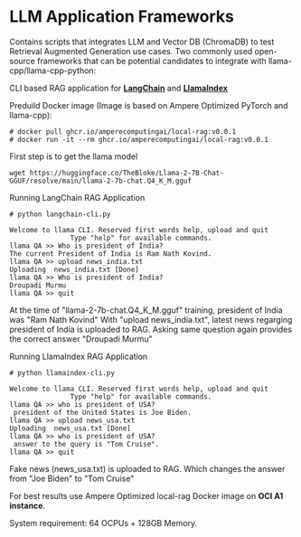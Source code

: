 # LLM Application Frameworks 
Contains scripts that integrates LLM and Vector DB (ChromaDB) to test Retrieval Augmented Generation use cases. Two commonly used open-source frameworks that can be potential candidates to integrate with llama-cpp/llama-cpp-python:

CLI based RAG application for 
[**LangChain**](https://github.com/AmpereComputingAI/llm_app_frameworks/tree/master/langchain) and 
[**LlamaIndex**](https://github.com/AmpereComputingAI/llm_app_frameworks/tree/master/llamaindex)

Preduild Docker image (Image is based on Ampere Optimized PyTorch and llama-cpp):

```
# docker pull ghcr.io/amperecomputingai/local-rag:v0.0.1
# docker run -it --rm ghcr.io/amperecomputingai/local-rag:v0.0.1
```

First step is to get the llama model
```
wget https://huggingface.co/TheBloke/Llama-2-7B-Chat-GGUF/resolve/main/llama-2-7b-chat.Q4_K_M.gguf
```

Running LangChain RAG Application
```
# python langchain-cli.py

Welcome to llama CLI. Reserved first words help, upload and quit
               Type "help" for available commands.
llama QA >> Who is president of India?
The current President of India is Ram Nath Kovind.
llama QA >> upload news_india.txt
Uploading  news_india.txt [Done]
llama QA >> Who is president of India?
Droupadi Murmu
llama QA >> quit

```

At the time of "llama-2-7b-chat.Q4_K_M.gguf" training, president of India was "Ram Nath Kovind" With "upload news_india.txt", latest news regarging president of India is uploaded to RAG. Asking same question again provides the correct answer "Droupadi Murmu"

Running LlamaIndex RAG Application
```
# python llamaindex-cli.py

Welcome to llama CLI. Reserved first words help, upload and quit
               Type "help" for available commands.
llama QA >> who is president of USA?
 president of the United States is Joe Biden.
llama QA >> upload news_usa.txt
Uploading  news_usa.txt [Done]
llama QA >> who is president of USA?
 answer to the query is "Tom Cruise".
llama QA >> quit
```

Fake news (news_usa.txt) is uploaded to RAG. Which changes the answer from "Joe Biden" to "Tom Cruise"

For best results use Ampere Optimized local-rag Docker image on **OCI A1 instance**.

System requirement: 64 OCPUs + 128GB Memory.
